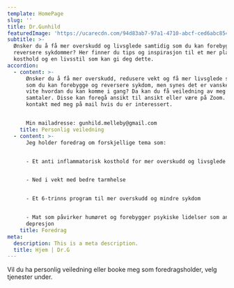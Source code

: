 ```yaml
---
template: HomePage
slug: ''
title: Dr.Gunhild
featuredImage: 'https://ucarecdn.com/94d83ab7-97a1-4710-abcf-ced6abc8540b/'
subtitle: >-
  Ønsker du å få mer overskudd og livsglede samtidig som du kan forebygge og
  reversere sykdommer? Her finner du tips og inspirasjon til et mer plantebasert
  kosthold og en livsstil som kan gi deg dette.
accordion:
  - content: >-
      Ønsker du å få mer overskudd, redusere vekt og få mer livsglede samtidig
      som du kan forebygge og reversere sykdom, men synes det er vanskelig å
      vite hvordan du kan komme i gang? Da kan du få veiledning av meg med 1 - 1
      samtaler. Disse kan foregå ansikt til ansikt eller være på Zoom. Ta
      kontakt med meg på mail hvis du er interessert.


      Min mailadresse: gunhild.melleby@gmail.com
    title: Personlig veiledning
  - content: >-
      Jeg holder foredrag om forskjellige tema som:


      - Et anti inflammatorisk kosthold for mer overskudd og livsglede


      - Ned i vekt med bedre tarmhelse 


      - Et 6-trinns program til mer overskudd og mindre sykdom


      - Mat som påvirker humøret og forebygger psykiske lidelser som angst og
      depresjon
    title: Foredrag
meta:
  description: This is a meta description.
  title: Hjem | Dr.G
---
```

Vil du ha personlig veiledning eller booke meg som foredragsholder, velg tjenester under.
